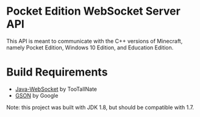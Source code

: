 # Pocket Edition WebSocket Server API

This API is meant to communicate with the C++ versions of Minecraft, namely Pocket Edition, Windows 10 Edition, and Education Edition.

# Build Requirements

* [Java-WebSocket](https://github.com/TooTallNate/Java-WebSocket) by TooTallNate
* [GSON](https://github.com/google/gson) by Google

Note: this project was built with JDK 1.8, but should be compatible with 1.7.

